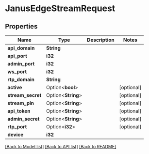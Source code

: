 # JanusEdgeStreamRequest

## Properties

Name | Type | Description | Notes
------------ | ------------- | ------------- | -------------
**api_domain** | **String** |  | 
**api_port** | **i32** |  | 
**admin_port** | **i32** |  | 
**ws_port** | **i32** |  | 
**rtp_domain** | **String** |  | 
**active** | Option<**bool**> |  | [optional]
**stream_secret** | Option<**String**> |  | [optional]
**stream_pin** | Option<**String**> |  | [optional]
**api_token** | Option<**String**> |  | [optional]
**admin_secret** | Option<**String**> |  | [optional]
**rtp_port** | Option<**i32**> |  | [optional]
**device** | **i32** |  | 

[[Back to Model list]](../README.md#documentation-for-models) [[Back to API list]](../README.md#documentation-for-api-endpoints) [[Back to README]](../README.md)


